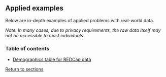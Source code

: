 ## Applied examples

Below are in-depth examples of applied problems with real-world data.

*Note: In many cases, due to privacy requirements, the raw data itself may not be accessible to most individuals.*

### Table of contents

* [Demographics table for REDCap data](D07_P001_Demographics_table.md)

[Return to sections](C00_P002_Chapters.md)
